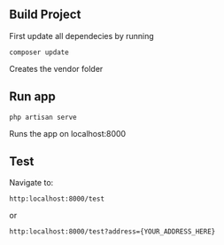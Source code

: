 ## Build Project

First update all dependecies by running

```composer update```

Creates the vendor folder

## Run app

```php artisan serve```

Runs the app on localhost:8000

## Test

Navigate to:

```http:localhost:8000/test```

or

```http:localhost:8000/test?address={YOUR_ADDRESS_HERE}```

